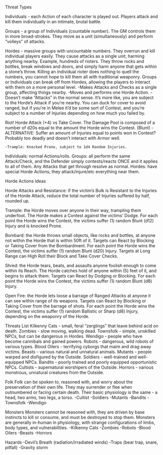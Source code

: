 Threat Types

Individuals - each Action of each character is played out. Players attack and kill them individually in an intimate, brutal battle.

Groups - a group of Individuals (countable number). The GM controls them in more broad-strokes. They move as a unit (simultaneously) and perform “volleys” of attacks.

Hordes - massive groups with uncountable numbers. They overrun and kill individual players easily. They cause attacks as a single unit, harming anything nearby. Example, hundreds of rioters. They throw rocks and bottles, break windows and doors, and simply harm anyone that gets within a stone’s throw. Killing an individual rioter does nothing to quell the numbers, you cannot hope to kill them all with traditional weaponry. Groups or Individuals can break off from Hordes, allowing the players to interact with them on a more personal level.
	-Makes Attacks and Checks as a single group, affecting things nearby.
	-Moves and performs one Horde Action.
	-Doesn’t make “Attacks” in the normal sense. It’s more like, you are subject to the Horde’s Attack if you’re nearby. You can duck for cover to avoid ranged, but if you’re in Melee it’d be some sort of Contest, and you’re subject to a number of Injuries depending on how much you failed by.
		
Riot! Horde Attack (+4) vs Take Cover. The Damage Pool is composed of a number of d20s equal to the amount the Horde wins the Contest. (Blunt)
	-ALTERNATIVE: Suffer an amount of Injuries equal to points won in Contest? Probably too deadly and doesn’t interact with Armor well.

	-Trample: Knocked Prone, subject to 1d4 Random Injuries. 


Individuals: normal Actions/rolls.
Groups: all perform the same Attack/Check, and the Defender simply contests/reacts ONCE and it applies to all of them. Any Attacks that get through resolve as normal.
Hordes: have special Horde Actions; they attack/injure/etc everything near them.


Horde Actions Ideas

Horde Attacks and Resistance: if the victim’s Bulk is Resistant to the Injuries of the Horde Attack, reduce the total number of Injuries suffered by half, rounded up.

Trample: the Horde moves over anyone in their way, trampling them underfoot. The Horde makes a Contest against the victims’ Dodge. For each point the Horde wins the Contest, the victims suffer (1) random Blunt (d12) Injury and is knocked Prone.

Bombard: the Horde throws small objects, like rocks and bottles, at anyone not within the Horde that is within 50ft of it. Targets can React by Blocking or Taking Cover from the Bombardment. For each point the Horde wins the Contest, the victims suffer (1) random Blunt (d20) Injury. Targets at Long Range can High Roll their Block and Take Cover Checks.

Shred: the Horde tears, beats, and assaults anyone foolish enough to come within its Reach. The Horde catches hold of anyone within (5) feet of it, and begins to attack them. Targets can React by Dodging or Blocking. For each point the Horde wins the Contest, the victims suffer (1) random Blunt (d8) Injury. 

Open Fire: the Horde lets loose a barrage of Ranged Attacks at anyone it can see within range of its weapons. Targets can React by Blocking or Taking Cover from the barrage of shots. For each point the Horde wins the Contest, the victims suffer (1) random Ballistic or Sharp (d8) Injury, depending on the weaponry of the Horde.

Threats List
Kilkenny Cats - small, feral “zerglings” that leave behind acid on death. 
Zombies - slow moving, walking dead.
Townsfolk - simple, unskilled NPCs, but can be dangerous in Hordes.
Wendigo - people who have become cannibals and gained powers.
Robots - dangerous, wild robots of various types.
Blood Oilers - terrifying cyborgs that maim and drag away victims.
Beasts - various natural and unnatural animals.
Mutants - people warped and disfigured by the Outside.
Soldiers - well-trained and well-equipped NPCs.
Bandits - poorly trained and poorly equipped opportunistic NPCs.
Cultists - supernatural worshipers of the Outside.
Horrors - various monstrous, unnatural creatures from the Outside.

Folk
Folk can be spoken to, reasoned with, and worry about the preservation of their own life. They may surrender or flee when outnumbered or facing certain death. Their basic physiology is the same - a head, two arms, two legs, a torso.
-Cultist
-Soldiers
-Mutants
-Bandits
-Townsfolk
-Wendigo

Monsters
Monsters cannot be reasoned with, they are driven by base instincts to kill or consume, and must be destroyed to stop them. Monsters are generally in-human in physiology, with strange configurations of limbs, body types, and vulnerabilities.
-Kilkenny Cats
-Zombies
-Robots
-Blood Oilers
-Beasts
-Horrors

Hazards
-Devil’s Breath (radiation/irradiated winds)
-Traps (bear trap, snare, pitfall)
-Gravity storm
